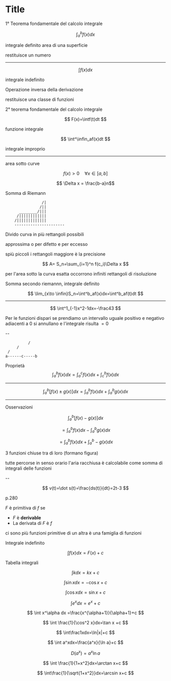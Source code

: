 # Title


1° Teorema fondamentale del calcolo integrale

$$
\int^b_af(x)dx
$$

integrale definito
area di una superficie

restituisce un numero

---


$$
\int f(x)dx
$$

integrale indefinito

Operazione inversa della derivazione

restituisce una classe di funzioni

2° teorema fondamentale del calcolo integrale

$$
F(x)=\intf(t)dt
$$

funzione integrale


$$
\int^\infin_af(x)dt
$$

integrale improprio



----



area sotto curve

$$
f(x) > 0\quad \forall x \in [a,b]
$$

$$
\Delta x = \frac{b-a}n$$



Somma di Riemann

                    /|
                   /||
          ________/|||
         /||||||||||||
        /|||||||||||||
		----------------------

Divido curva  in più rettangoli possibili

approssima o per difetto e per eccesso 

spiù piccoli i rettangoli maggiore è la precisione


$$
A= S_n=\sum_{i=1}^n f(c_i)\Delta x
$$

per l'area sotto la curva esatta occorrono infiniti rettangoli di risoluzione

Somma secondo riemannn, integrale definito

$$
\lim_{x\to \infin}S_n=\int^b_af(x)dx=\int^b_af(t)dt
$$


---

$$
\int^1_{-1}x^2-1dx=-\frac43
$$


Per le funzioni dispari se prendiamo un intervallo uguale positivo e negativo adiacenti a $0$ si annullano e l'integrale risulta $=0$


--        

              /  
         / 
     /
    a------c-----b


Proprietà
$$
\int^b_af(x)dx=\int^c_af(x)dx+\int^b_cf(x)dx
$$


---


$$
\int^b_a[f(x)\pm g(x)]dx=\int^b_af(x)dx+\int^b_ag(x)dx
$$



---

Osservazioni


$$
\int^b_a[f(x)-g(x)]dx
$$


$$
=\int^b_af(x)dx-\int^b_ag(x)dx
$$

$$
=\int^b_af(x)dx+\int^b_a-g(x)dx
$$


3 funzioni chiuse tra di loro (formano figura)

tutte percorse in senso orario
l'aria racchiusa è calcolabile come somma di integrali delle funzioni


--

$$
v(t)=\dot s(t)=\frac{ds(t)}{dt}=2t-3
$$


p.280


$F$ è primitiva di $f$ se 
* $F$ è **derivable**
* La  derivata di $F$ è $f$

ci sono più funzioni primitive di un altra
è una famiglia di funzioni

Integrale indefinito

$$
\int f(x)dx=F(x)+c
$$


Tabella integrali


$$
\int k dx = kx+c
$$

$$
\int \sin x dx = -\cos x +c
$$


$$
\int \cos x dx = \sin x +c
$$

$$
\int e^xdx=e^x+c
$$


$$
\int x^\alpha dx =\frac{x^{\alpha+1}}{\alpha+1}+c
$$

$$
\int \frac{1}{\cos^2 x}dx=\tan x +c
$$


$$
\int\frac1xdx=\ln|x|+c
$$


$$
\int a^xdx=\frac{a^x}{\ln a}+c
$$



$$
D(a^x)=a^x\ln a
$$


$$
\int \frac{1}{1+x^2}dx=\arctan x+c
$$

$$
\int\frac{1}{\sqrt{1+x^2}}dx=\arcsin x+c
$$

<!--stackedit_data:
eyJoaXN0b3J5IjpbMjAzOTg2NjA5MCw3MjQ2MDYzNCw3MzMxND
M0NTgsLTM2OTgyNjIzNCwtMTY0Nzk3MTAwNCwtMjQxNTQyODMz
LC0xNzUwMjUxNjA2LC01Mzg2MTg1NTMsLTE5NDY2MTM1OCwtMT
cxNDA4MzUzNV19
-->